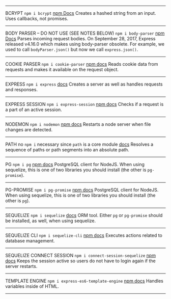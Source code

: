 ***
BCRYPT
`npm i bcrypt`
[npm Docs](https://www.npmjs.com/package/bcrypt)
Creates a hashed string from an input. Uses callbacks, not promises.
 
 
***
BODY PARSER – DO NOT USE (SEE NOTES BELOW)
`npm i body-parser`
[npm Docs](https://www.npmjs.com/package/body-parser)
Parses incoming request bodies.
On September 28, 2017, Express released v4.16.0 which makes using body-parser obsolete. For example, we used to call `bodyParser.json()` but now we call `express.json()`.


***
COOKIE PARSER
`npm i cookie-parser`
[npm docs](https://www.npmjs.com/package/cookie-parser)
Reads cookie data from requests and makes it available on the request object.


***
EXPRESS
`npm i express`
[docs](http://expressjs.com/)
Creates a server as well as handles requests and responses.


***
EXPRESS SESSION
`npm i express-session`
[npm docs](https://www.npmjs.com/package/express-session)
Checks if a request is a part of an active session.


***
NODEMON
`npm i nodemon`
[npm docs](https://www.npmjs.com/package/nodemon)
Restarts a node server when file changes are detected.


***
PATH
no `npm i` necessary since `path` is a core module
[docs](https://nodejs.org/api/path.html)
Resolves a sequence of paths or path segments into an absolute path.


***
PG
`npm i pg`
[npm docs](https://www.npmjs.com/package/pg)
PostgreSQL client for NodeJS. When using sequelize, this is one of two libraries you should install (the other is `pg-promise`).


***
PG-PROMISE
`npm i pg-promise`
[npm docs](https://www.npmjs.com/package/pg-promise)
PostgreSQL client for NodeJS. When using sequelize, this is one of two libraries you should install (the other is `pg`).


***
SEQUELIZE
`npm i sequelize`
[docs](https://sequelize.org/)
ORM tool. Either `pg` or `pg-promise` should be installed, as well, when using sequelize.


***
SEQUELIZE CLI
`npm i sequelize-cli`
[npm docs](https://www.npmjs.com/package/sequelize-cli)
Executes actions related to database management.


***
SEQUELIZE CONNECT SESSION
`npm i connect-session-sequelize`
[npm docs](https://www.npmjs.com/package/connect-session-sequelize)
Keeps the session active so users do not have to login again if the server restarts.


***
TEMPLATE ENGINE
`npm i express-es6-template-engine`
[npm docs](https://www.npmjs.com/package/express-es6-template-engine)
Handles variables inside of HTML.


- - -